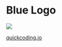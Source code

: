 # Blue Logo

<img src="http://quickcoding.io/images/logo_blu.svg" >




<a href="http://www.quickcoding.io">quickcoding.io</a>


